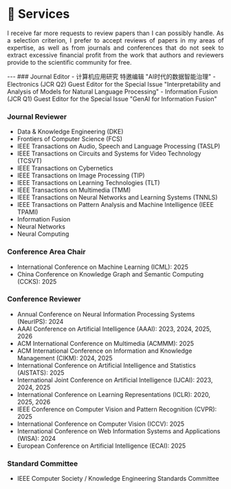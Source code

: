 
# 📖 Services
 <p style="text-align:justify; text-justify:inter-ideograph;">I receive far more requests to review papers than I can possibly handle. As a selection criterion, I prefer to accept reviews of papers in my areas of expertise, as well as from journals and conferences that do not seek to extract excessive financial profit from the work that authors and reviewers provide to the scientific community for free.</p>
---
### Journal Editor
- 计算机应用研究 特邀编辑 "AI时代的数据智能治理"
- Electronics (JCR Q2) Guest Editor for the Special Issue "Interpretability and Analysis of Models for Natural Language Processing"
- Information Fusion (JCR Q1) Guest Editor for the Special Issue "GenAI for Information Fusion"

### Journal Reviewer
- Data &amp; Knowledge Engineering (DKE)
- Frontiers of Computer Science (FCS)
- IEEE Transactions on Audio, Speech and Language Processing (TASLP)
- IEEE Transactions on Circuits and Systems for Video Technology (TCSVT)
- IEEE Transactions on Cybernetics
- IEEE Transactions on Image Processing (TIP)
- IEEE Transactions on Learning Technologies (TLT)
- IEEE Transactions on Multimedia (TMM)
- IEEE Transactions on Neural Networks and Learning Systems (TNNLS)
- IEEE Transactions on Pattern Analysis and Machine Intelligence (IEEE TPAMI)
- Information Fusion
- Neural Networks 
- Neural Computing

### Conference Area Chair
- International Conference on Machine Learning (ICML): 2025
- China Conference on Knowledge Graph and Semantic Computing (CCKS): 2025

### Conference Reviewer
- Annual Conference on Neural Information Processing Systems (NeurIPS): 2024
- AAAI Conference on Artificial Intelligence (AAAI): 2023, 2024, 2025, 2026
- ACM International Conference on Multimedia (ACMMM): 2025
- ACM International Conference on Information and Knowledge Management (CIKM): 2024, 2025
- International Conference on Artificial Intelligence and Statistics (AISTATS): 2025
- International Joint Conference on Artificial Intelligence (IJCAI): 2023, 2024, 2025
- International Conference on Learning Representations (ICLR): 2020, 2025, 2026
- IEEE Conference on Computer Vision and Pattern Recognition (CVPR): 2025
- International Conference on Computer Vision (ICCV): 2025
- International Conference on Web Information Systems and Applications (WISA): 2024
- European Conference on Artificial Intelligence (ECAI): 2025

### Standard Committee
- IEEE Computer Society / Knowledge Engineering Standards Committee
